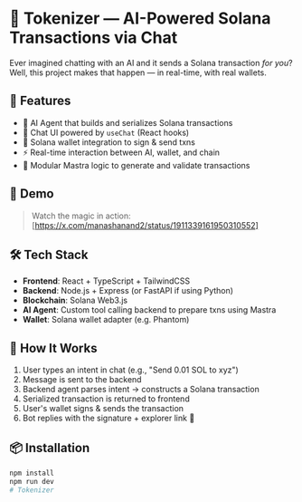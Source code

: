 # 🧠 Tokenizer — AI-Powered Solana Transactions via Chat

Ever imagined chatting with an AI and it sends a Solana transaction *for you*?  
Well, this project makes that happen — in real-time, with real wallets.

## 🚀 Features

- 🤖 AI Agent that builds and serializes Solana transactions  
- 💬 Chat UI powered by `useChat` (React hooks)  
- 🔐 Solana wallet integration to sign & send txns  
- ⚡️ Real-time interaction between AI, wallet, and chain  
- 🧩 Modular Mastra logic to generate and validate transactions

## 📸 Demo

> Watch the magic in action: [https://x.com/manashanand2/status/1911339161950310552]

## 🛠️ Tech Stack

- **Frontend**: React + TypeScript + TailwindCSS  
- **Backend**: Node.js + Express (or FastAPI if using Python)  
- **Blockchain**: Solana Web3.js  
- **AI Agent**: Custom tool calling backend to prepare txns  using Mastra
- **Wallet**: Solana wallet adapter (e.g. Phantom)

## 🧠 How It Works

1. User types an intent in chat (e.g., "Send 0.01 SOL to xyz")
2. Message is sent to the backend
3. Backend agent parses intent → constructs a Solana transaction
4. Serialized transaction is returned to frontend
5. User's wallet signs & sends the transaction
6. Bot replies with the signature + explorer link 🚀

## 📦 Installation

```bash
npm install
npm run dev
# Tokenizer
